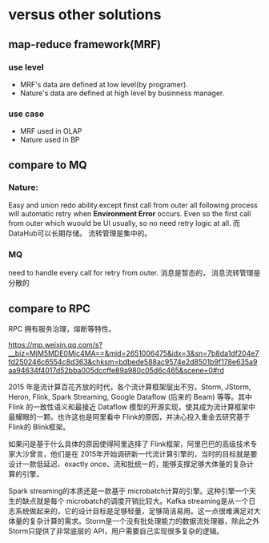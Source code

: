 # versus other solutions

## map-reduce framework(MRF)

### use level

* MRF's data are defined at low level(by programer).
* Nature's data are defined at high level by businness manager.

### use case

* MRF used in OLAP
* Nature used in BP

## compare to MQ

### Nature:

Easy and union redo ability.except finst call from outer all following process will automatic retry when **Environment Error** occurs.
Even so the first call from outer which wuould be UI usually, so no need retry logic at all.
而DataHub可以长期存储。
流转管理是集中的。

### MQ
need to handle every call for retry from outer.
消息是暂态的，
消息流转管理是分散的

## compare to RPC

RPC 拥有服务治理，熔断等特性。

https://mp.weixin.qq.com/s?__biz=MjM5MDE0Mjc4MA==&mid=2651006475&idx=3&sn=7b8da1df204e7fd250246c6554c8d363&chksm=bdbede588ac9574e2d8501b9f178e635a9aa94634f4017d52bba005dccffe89a980c05d6c465&scene=0#rd

2015 年是流计算百花齐放的时代，各个流计算框架层出不穷。Storm, JStorm, Heron, Flink, Spark Streaming, Google Dataflow (后来的 Beam) 等等。其中 Flink 的一致性语义和最接近 Dataflow 模型的开源实现，使其成为流计算框架中最耀眼的一颗。也许这也是阿里看中 Flink的原因，并决心投入重金去研究基于 Flink的 Blink框架。

如果问是基于什么具体的原因使得阿里选择了 Flink框架，阿里巴巴的高级技术专家大沙曾言，他们是在 2015年开始调研新一代流计算引擎的，当时的目标就是要设计一款低延迟、exactly once、流和批统一的，能够支撑足够大体量的复杂计算的引擎。

Spark streaming的本质还是一款基于 microbatch计算的引擎。这种引擎一个天生的缺点就是每个 microbatch的调度开销比较大。Kafka streaming是从一个日志系统做起来的，它的设计目标是足够轻量，足够简洁易用。这一点很难满足对大体量的复杂计算的需求。Storm是一个没有批处理能力的数据流处理器，除此之外 Storm只提供了非常底层的 API，用户需要自己实现很多复杂的逻辑。


